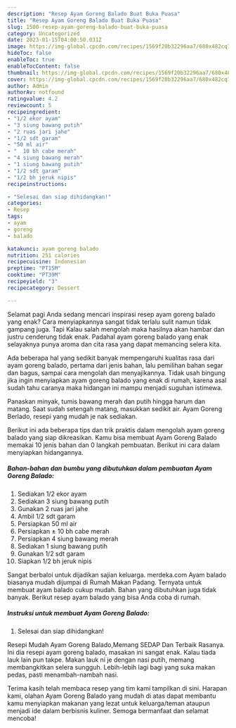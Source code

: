 ```yaml
---
description: "Resep Ayam Goreng Balado Buat Buka Puasa"
title: "Resep Ayam Goreng Balado Buat Buka Puasa"
slug: 1500-resep-ayam-goreng-balado-buat-buka-puasa
category: Uncategorized
date: 2023-01-15T04:00:50.031Z
image: https://img-global.cpcdn.com/recipes/1569f20b32296aa7/680x482cq70/ayam-goreng-balado-foto-resep-utama.jpg
hideToc: false
enableToc: true
enableTocContent: false
thumbnail: https://img-global.cpcdn.com/recipes/1569f20b32296aa7/680x482cq70/ayam-goreng-balado-foto-resep-utama.jpg
cover: https://img-global.cpcdn.com/recipes/1569f20b32296aa7/680x482cq70/ayam-goreng-balado-foto-resep-utama.jpg
author: Admin
authorAv: notfound
ratingvalue: 4.2
reviewcount: 5
recipeingredient:
- "1/2 ekor ayam"
- "3 siung bawang putih"
- "2 ruas jari jahe"
- "1/2 sdt garam"
- "50 ml air"
- "  10 bh cabe merah"
- "4 siung bawang merah"
- "1 siung bawang putih"
- "1/2 sdt garam"
- "1/2 bh jeruk nipis"
recipeinstructions:

- "Selesai dan siap dihidangkan!"
categories:
- Resep
tags:
- ayam
- goreng
- balado

katakunci: ayam goreng balado 
nutrition: 251 calories
recipecuisine: Indonesian
preptime: "PT15M"
cooktime: "PT39M"
recipeyield: "3"
recipecategory: Dessert

---
```



Selamat pagi Anda sedang mencari inspirasi resep ayam goreng balado yang enak? Cara menyiapkannya sangat tidak terlalu sulit namun tidak gampang juga. Tapi Kalau salah mengolah maka hasilnya akan hambar dan justru cenderung tidak enak. Padahal ayam goreng balado yang enak selayaknya punya aroma dan cita rasa yang dapat memancing selera kita.


Ada beberapa hal yang sedikit banyak mempengaruhi kualitas rasa dari ayam goreng balado, pertama dari jenis bahan, lalu pemilihan bahan segar dan bagus, sampai cara mengolah dan menyajikannya. Tidak usah bingung jika ingin menyiapkan ayam goreng balado yang enak di rumah, karena asal sudah tahu caranya maka hidangan ini mampu menjadi suguhan istimewa.

Panaskan minyak, tumis bawang merah dan putih hingga harum dan matang. Saat sudah setengah matang, masukkan sedikit air. Ayam Goreng Berlado, resepi yang mudah je nak sediakan.


Berikut ini ada beberapa tips dan trik praktis dalam mengolah ayam goreng balado yang siap dikreasikan. Kamu bisa membuat Ayam Goreng Balado memakai 10 jenis bahan dan 0 langkah pembuatan. Berikut ini cara dalam menyiapkan hidangannya.

<!--inarticleads1-->

##### Bahan-bahan dan bumbu yang dibutuhkan dalam pembuatan Ayam Goreng Balado:

1. Sediakan 1/2 ekor ayam
1. Sediakan 3 siung bawang putih
1. Gunakan 2 ruas jari jahe
1. Ambil 1/2 sdt garam
1. Persiapkan 50 ml air
1. Persiapkan  ± 10 bh cabe merah
1. Persiapkan 4 siung bawang merah
1. Sediakan 1 siung bawang putih
1. Gunakan 1/2 sdt garam
1. Siapkan 1/2 bh jeruk nipis


Sangat berbaloi untuk dijadikan sajian keluarga. merdeka.com Ayam balado biasanya mudah dijumpai di Rumah Makan Padang. Ternyata untuk membuat ayam balado cukup mudah. Bahan yang dibutuhkan juga tidak banyak. Berikut resep ayam balado yang bisa Anda coba di rumah. 

<!--inarticleads2-->

##### Instruksi untuk membuat Ayam Goreng Balado:


1. Selesai dan siap dihidangkan!

Resepi Mudah Ayam Goreng Balado,Memang SEDAP Dan Terbaik Rasanya. Ini dia resepi ayam goreng balado, masakan ini sangat enak. Kalau tiada lauk lain pun takpe. Makan lauk ni je dengan nasi putih, memang membangkitkan selera sungguh. Lebih-lebih lagi bagi yang suka makan pedas, pasti menambah-nambah nasi. 

Terima kasih telah membaca resep yang tim kami tampilkan di sini. Harapan kami, olahan Ayam Goreng Balado yang mudah di atas dapat membantu kamu menyiapkan makanan yang lezat untuk keluarga/teman ataupun menjadi ide dalam berbisnis kuliner. Semoga bermanfaat dan selamat mencoba!
